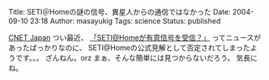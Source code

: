 Title: SETI＠Homeの謎の信号、異星人からの通信ではなかった
Date: 2004-09-10 23:18
Author: masayukig
Tags: science
Status: published

[CNET
Japan](http://japan.cnet.com/news/media/story/0,2000047715,20072166,00.htm)
つい最近、
[「SETI@Homeが有意信号を受信？」](http://lunatic.xrea.jp/mt/archives/000131.html)
ってニュースがあったばっかりなのに、
SETI@Homeの公式見解として否定されてしまったようです。。。
ざんねん。orz
まぁ、そんな簡単には見つからないだろう。
気長にね。

